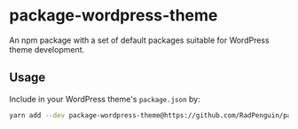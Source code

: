 # package-wordpress-theme

An npm package with a set of default packages suitable for WordPress theme development.

## Usage

Include in your WordPress theme's `package.json` by:

```bash
yarn add --dev package-wordpress-theme@https://github.com/RadPenguin/package-wordpress-theme.git
```

